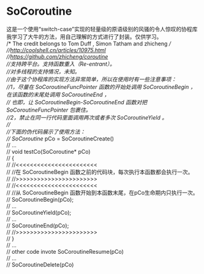 # SoCoroutine
这是一个使用“switch-case”实现的轻量级的原语级别的风骚的令人惊叹的协程库<br>
我学习了大牛的方法，用自己理解的方式进行了封装。仅供学习。<br>
/* The credit belongs to Tom Duff , Simon Tatham and zhicheng */<br>
//http://coolshell.cn/articles/10975.html<br>
//https://github.com/zhicheng/coroutine<br>
//支持跨平台。支持函数重入（Re-entrant）。<br>
//对多线程的支持情况，未知。<br>
//由于这个协程库的实现方法异常简单，所以在使用时有一些注意事项：<br>
//1，尽量在 SoCoroutineFuncPointer 函数的开始处调用 SoCoroutineBegin ，在该函数的末尾处调用 SoCoroutineEnd ，<br>
//   也即，让 SoCoroutineBegin-SoCoroutineEnd 函数对把 SoCoroutineFuncPointer 包裹住。<br>
//2，禁止在同一行代码里面调用两次或者多次 SoCoroutineYield 。<br>
//<br>
//下面的伪代码展示了使用方法：<br>
// SoCoroutine* pCo = SoCoroutineCreate()<br>
// ...<br>
//    void testCo(SoCoroutine* pCo)<br>
//    {<br>
//      //<<<<<<<<<<<<<<<<<<<<<<<<br>
//      //在 SoCoroutineBegin 函数之前的代码块，每次执行本函数都会执行一次。<br>
//      //>>>>>>>>>>>>>>>>>>>>>>><br>
//      //<<<<<<<<<<<<<<<<<<<<<<<<br>
//      //从 SoCoroutineBegin 函数开始到本函数末尾，在pCo生命期内只执行一次。<br>
//      SoCoroutineBegin(pCo);<br>
//      ...<br>
//      SoCoroutineYield(pCo);<br>
//      ...<br>
//      SoCoroutineEnd(pCo);<br>
//      //>>>>>>>>>>>>>>>>>>>>>>><br>
//    }<br>
// ...<br>
//    other code invote SoCoroutineResume(pCo)<br>
// ...<br>
// SoCoroutineDelete(pCo)<br>
<br>

